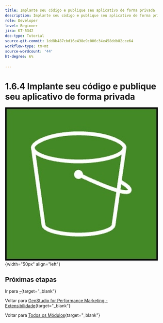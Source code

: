 ```yaml
---
title: Implante seu código e publique seu aplicativo de forma privada
description: Implante seu código e publique seu aplicativo de forma privada
role: Developer
level: Beginner
jira: KT-5342
doc-type: Tutorial
source-git-commit: 1dd8b487cbd16e438e9c006c34e458ddb82cce64
workflow-type: tm+mt
source-wordcount: '44'
ht-degree: 6%

---
```


# 1.6.4 Implante seu código e publique seu aplicativo de forma privada



![ETL](./images/s3.jpeg){width="50px" align="left"}

## Próximas etapas

Ir para [-](./ex2.md){target="_blank"}

Voltar para [GenStudio for Performance Marketing - Extensibilidade](./genstudioext.md){target="_blank"}

Voltar para [Todos os Módulos](./../../../overview.md){target="_blank"}
